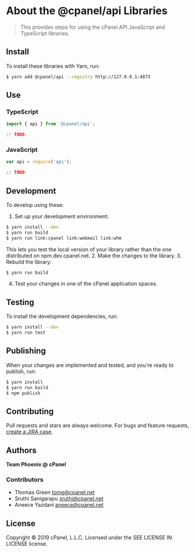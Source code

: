 # About the @cpanel/api Libraries
> This provides steps for using the cPanel API JavaScript and TypeScript libraries.

## Install
To install these libraries with Yarn, run:

```sh
$ yarn add @cpanel/api --registry http://127.0.0.1:4873
```

## Use
### TypeScript
```ts
import { api } from '@cpanel/api';

// TODO:
```

### JavaScript
```js
var api = require('api');

// TODO:

```

## Development
To develop using these:
1. Set up your development environment:
```sh
$ yarn install --dev
$ yarn run build
$ yarn run link:cpanel link:webmail link:whm
```
This lets you test the local version of your library rather than the one distributed on npm.dev.cpanel.net.
2. Make the changes to the library.
3. Rebuild the library:
```sh
$ yarn run build
```
4. Test your changes in one of the cPanel application spaces.

## Testing

To install the development dependencies, run:
```sh
$ yarn install --dev
$ yarn run test
```

## Publishing
When your changes are implemented and tested, and you're ready to publish, run:
```sh
$ yarn install
$ yarn run build
$ npm publish
```

## Contributing
Pull requests and stars are always welcome. For bugs and feature requests, [create a JIRA case](https://jira.cpanel.net).

## Authors

**Team Phoenix @ cPanel**

### Contributors
* Thomas Green <tomg@cpanel.net>
* Sruthi Sanigarapu <sruthi@cpanel.net>
* Aneece Yazdani <aneece@cpanel.net>

## License
Copyright © 2019 cPanel, L.L.C.
Licensed under the SEE LICENSE IN LICENSE license.
